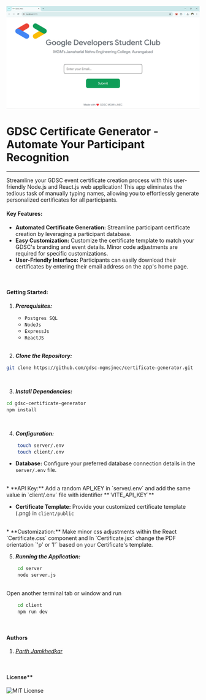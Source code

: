 ![Screenshot of Home Page](./other-assets/gdsc-jnec.png)
# GDSC Certificate Generator - Automate Your Participant Recognition

****

Streamline your GDSC event certificate creation process with this user-friendly Node.js and React.js web application! This app eliminates the tedious task of manually typing names, allowing you to effortlessly generate personalized certificates for all participants.

#### Key Features:

* **Automated Certificate Generation:** Streamline participant certificate creation by leveraging a participant database.
* **Easy Customization:** Customize the certificate template to match your GDSC's branding and event details. Minor code adjustments are required for specific customizations.
* **User-Friendly Interface:** Participants can easily download their certificates by entering their email address on the app's home page.

<br/>


#### Getting Started:

1. ***Prerequisites:*** 
    
    * `Postgres SQL`
    * `NodeJs`
    * `ExpressJs`
    * `ReactJS`

    <br/>

2. ***Clone the Repository:***
```bash
git clone https://github.com/gdsc-mgmsjnec/certificate-generator.git
```

<br/>

3. ***Install Dependencies:***
```bash
cd gdsc-certificate-generator
npm install
```

<br/>

4. ***Configuration:*** 
    
```bash
    touch server/.env
    touch client/.env
```

* **Database:** Configure your preferred database connection details in the `server/.env` file.
<br/>
* **API Key:** Add a random API_KEY in `server/.env` and add the same value in `client/.env` file with identifier **`VITE_API_KEY`**
<br/>

* **Certificate Template:** Provide your customized certificate template (.png) in `client/public`
<br/>
* **Customization:** Make minor css adjustments within the React `Certificate.css` component and In `Certificate.jsx` change the PDF orientation `'p' or 'l'` based on your Certificate's template.

<br/>

5. ***Running the Application:***
```bash
    cd server
    node server.js
```
<br />
    Open another terminal tab or window and run

```bash
    cd client
    npm run dev
```

<br />

#### Authors

1.  *[Parth Jamkhedkar](https://www.github.com/parth-cse)*

<br />

#### License**

![MIT License](https://img.shields.io/badge/License-MIT-green.svg)